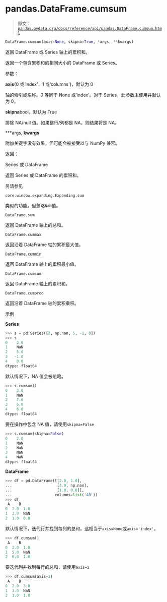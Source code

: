# pandas.DataFrame.cumsum

> 原文：[`pandas.pydata.org/docs/reference/api/pandas.DataFrame.cumsum.html`](https://pandas.pydata.org/docs/reference/api/pandas.DataFrame.cumsum.html)

```py
DataFrame.cumsum(axis=None, skipna=True, *args, **kwargs)
```

返回 DataFrame 或 Series 轴上的累积和。

返回一个包含累积和的相同大小的 DataFrame 或 Series。

参数：

**axis**{0 或‘index’，1 或‘columns’}，默认为 0

轴的索引或名称。0 等同于 None 或‘index’。对于 Series，此参数未使用并默认为 0。

**skipna**bool，默认为 True

排除 NA/null 值。如果整行/列都是 NA，则结果将是 NA。

***args, **kwargs**

附加关键字没有效果，但可能会被接受以与 NumPy 兼容。

返回：

Series 或 DataFrame

返回 Series 或 DataFrame 的累积和。

另请参见

`core.window.expanding.Expanding.sum`

类似的功能，但忽略`NaN`值。

`DataFrame.sum`

返回 DataFrame 轴上的总和。

`DataFrame.cummax`

返回沿着 DataFrame 轴的累积最大值。

`DataFrame.cummin`

返回 DataFrame 轴上的累积最小值。

`DataFrame.cumsum`

返回 DataFrame 轴上的累积和。

`DataFrame.cumprod`

返回沿着 DataFrame 轴的累积乘积。

示例

**Series**

```py
>>> s = pd.Series([2, np.nan, 5, -1, 0])
>>> s
0    2.0
1    NaN
2    5.0
3   -1.0
4    0.0
dtype: float64 
```

默认情况下，NA 值会被忽略。

```py
>>> s.cumsum()
0    2.0
1    NaN
2    7.0
3    6.0
4    6.0
dtype: float64 
```

要在操作中包含 NA 值，请使用`skipna=False`

```py
>>> s.cumsum(skipna=False)
0    2.0
1    NaN
2    NaN
3    NaN
4    NaN
dtype: float64 
```

**DataFrame**

```py
>>> df = pd.DataFrame([[2.0, 1.0],
...                    [3.0, np.nan],
...                    [1.0, 0.0]],
...                   columns=list('AB'))
>>> df
 A    B
0  2.0  1.0
1  3.0  NaN
2  1.0  0.0 
```

默认情况下，迭代行并找到每列的总和。这相当于`axis=None`或`axis='index'`。

```py
>>> df.cumsum()
 A    B
0  2.0  1.0
1  5.0  NaN
2  6.0  1.0 
```

要迭代列并找到每行的总和，请使用`axis=1`

```py
>>> df.cumsum(axis=1)
 A    B
0  2.0  3.0
1  3.0  NaN
2  1.0  1.0 
```
